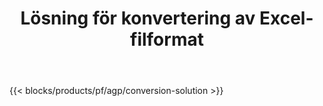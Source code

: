 ﻿---
title: Lösning för konvertering av Excel-filformat 
weight: 7730
url: /sv/conversion
description: Konvertera Excel-filer till PDF, DOCX, PPTX, XLS, XLSX, XLSM, XLSB, ODS, CSV, TSV, HTML, JPG, BMP, PNG, SVG, TIFF, XPS, MHTML och Markdown.
---
{{< blocks/products/pf/agp/conversion-solution >}} 